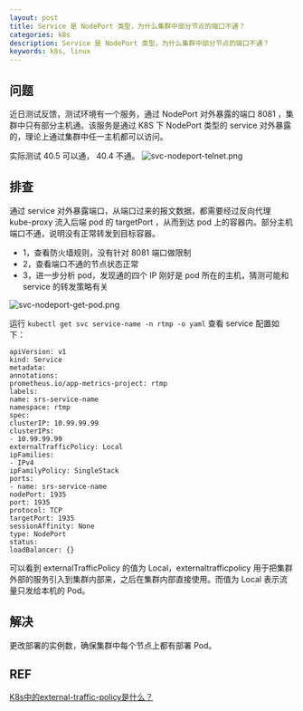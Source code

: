```yaml
---
layout: post
title: Service 是 NodePort 类型，为什么集群中部分节点的端口不通？
categories: k8s
description: Service 是 NodePort 类型，为什么集群中部分节点的端口不通？
keywords: k8s, linux
---
```


## 问题

近日测试反馈，测试环境有一个服务，通过  NodePort 对外暴露的端口 8081 ，集群中只有部分主机通。该服务是通过 K8S 下 NodePort 类型的 service 对外暴露的，理论上通过集群中任一主机都可以访问。

实际测试 40.5 可以通， 40.4 不通。
![svc-nodeport-telnet.png](https://s2.loli.net/2023/08/06/pLqYf9WP1SubElj.png)

## 排查

通过 service 对外暴露端口，从端口过来的报文数据，都需要经过反向代理 kube-proxy 流入后端 pod 的 targetPort ，从而到达 pod 上的容器内。部分主机端口不通，说明没有正常转发到目标容器。

- 1，查看防火墙规则，没有针对 8081 端口做限制
- 2，查看端口不通的节点状态正常
- 3，进一步分析 pod，发现通的四个 IP 刚好是 pod 所在的主机，猜测可能和 service 的转发策略有关

![svc-nodeport-get-pod.png](https://s2.loli.net/2023/08/06/53rbfOqAElQRnHY.png)

运行 `kubectl get svc service-name -n rtmp -o yaml` 查看 service 配置如下：

```shell
apiVersion: v1
kind: Service
metadata:
annotations:
prometheus.io/app-metrics-project: rtmp
labels:
name: srs-service-name
namespace: rtmp
spec:
clusterIP: 10.99.99.99
clusterIPs:
- 10.99.99.99
externalTrafficPolicy: Local
ipFamilies:
- IPv4
ipFamilyPolicy: SingleStack
ports:
- name: srs-service-name
nodePort: 1935
port: 1935
protocol: TCP
targetPort: 1935
sessionAffinity: None
type: NodePort
status:
loadBalancer: {}
```

可以看到 externalTrafficPolicy 的值为 Local，externaltrafficpolicy 用于把集群外部的服务引入到集群内部来，之后在集群内部直接使用。而值为 Local 表示流量只发给本机的 Pod。

## 解决

更改部署的实例数，确保集群中每个节点上都有部署 Pod。

## REF

[K8s中的external-traffic-policy是什么？](https://blog.csdn.net/agonie201218/article/details/122215040)



